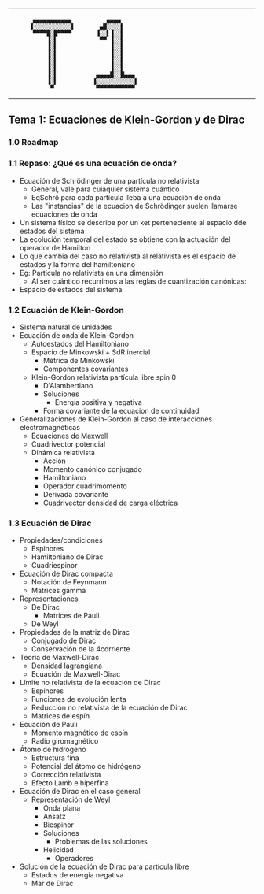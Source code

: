 
--------------------


           ▄▄▄▄▄▄▄▄▄▄▄          ▄▄▄▄
          ▐░░░░░░░░░░░▌       ▄█░░░░▌
           ▀▀▀▀█░█▀▀▀▀       ▐░░▌▐░░▌
               ▐░▌            ▀▀ ▐░░▌
               ▐░▌               ▐░░▌
               ▐░▌               ▐░░▌
               ▐░▌               ▐░░▌
               ▐░▌               ▐░░▌
               ▐░▌           ▄▄▄▄█░░█▄▄▄
               ▐░▌          ▐░░░░░░░░░░░▌
                ▀            ▀▀▀▀▀▀▀▀▀▀▀


--------------------

## Tema 1: Ecuaciones de Klein-Gordon y de Dirac

### 1.0 Roadmap

### 1.1 Repaso: ¿Qué es una ecuación de onda?

- Ecuación de Schrödinger de una partícula no relativista
	- General, vale para cuiaquier sistema cuántico
	- EqSchrö para cada partícula lleba a una ecuación de onda
	- Las "instancias" de la ecuacion de Schrödinger suelen llamarse ecuaciones de onda
- Un sistema físico se describe por un ket perteneciente al espacio dde estados del sistema
- La ecolución temporal del estado se obtiene con la actuación del operador de Hamilton
- Lo que cambia del caso no relativista al relativista es el espacio de estados y la forma del hamiltoniano
- Eg: Particula no relativista en una dimensión
	- Al ser cuántico recurrimos a las reglas de cuantización canónicas:
- Espacio de estados del sistema

### 1.2 Ecuación de Klein-Gordon

- Sistema natural de unidades
- Ecuación de onda de Klein-Gordon
	- Autoestados del Hamiltoniano
	- Espacio de Minkowski + SdR inercial
		- Métrica de Minkowski
		- Componentes covariantes
	- Klein-Gordon relativista partícula libre spin 0
		- D'Alambertiano
		- Soluciones
			- Energía positiva y negativa
		- Forma covariante de la ecuacion de continuidad
- Generalizaciones de Klein-Gordon al caso de interacciones electromagnéticas
	- Ecuaciones de Maxwell
	- Cuadrivector potencial
	- Dinámica relativista
		- Acción
		- Momento canónico conjugado
		- Hamiltoniano
		- Operador cuadrimomento
		- Derivada covariante
		- Cuadrivector densidad de carga eléctrica

### 1.3 Ecuación de Dirac

- Propiedades/condiciones
	- Espinores
	- Hamiltoniano de Dirac
	- Cuadriespinor
- Ecuación de Dirac compacta
	- Notación de Feynmann
	- Matrices gamma
- Representaciones
	- De Dirac
		- Matrices de Pauli
	- De Weyl
- Propiedades de la matriz de Dirac
	- Conjugado de Dirac
	- Conservación de la 4corriente
- Teoría de Maxwell-Dirac
	- Densidad lagrangiana
	- Ecuación de Maxwell-Dirac
- Límite no relativista de la ecuación de Dirac
	- Espinores
	- Funciones de evolución lenta
	- Reducción no relativista de la ecuación de Dirac
	- Matrices de espín
- Ecuación de Pauli
	- Momento magnético de espín
	- Radio giromagnético
- Átomo de hidrógeno
	- Estructura fina
	- Potencial del átomo de hidrógeno
	- Corrección relativista
	- Efecto Lamb e hiperfina
- Ecuación de Dirac en el caso general
	- Representación de Weyl
		- Onda plana
		- Ansatz
		- Biespinor
		- Soluciones
			- Problemas de las soluciones
		- Helicidad
			- Operadores
- Solución de la ecuación de Dirac para partícula libre
	- Estados de energia negativa
	- Mar de Dirac
